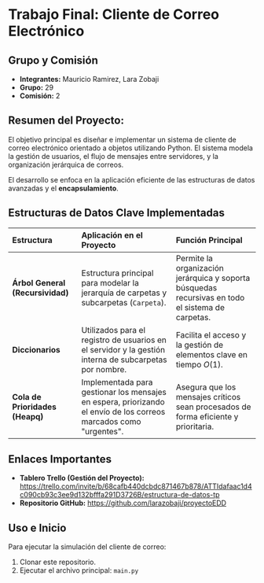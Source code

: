 # Trabajo Final: Cliente de Correo Electrónico

## Grupo y Comisión
* **Integrantes:** Mauricio Ramirez, Lara Zobaji
* **Grupo:** 29
* **Comisión:** 2

## Resumen del Proyecto:
El objetivo principal es diseñar e implementar un sistema de cliente de correo electrónico orientado a objetos utilizando Python. El sistema modela la gestión de usuarios, el flujo de mensajes entre servidores, y la organización jerárquica de correos.

El desarrollo se enfoca en la aplicación eficiente de las estructuras de datos avanzadas y el **encapsulamiento**.

## Estructuras de Datos Clave Implementadas

| Estructura | Aplicación en el Proyecto | Función Principal |
| :--- | :--- | :--- |
| **Árbol General (Recursividad)** | Estructura principal para modelar la jerarquía de carpetas y subcarpetas (`Carpeta`). | Permite la organización jerárquica y soporta búsquedas recursivas en todo el sistema de carpetas. |
| **Diccionarios** | Utilizados para el registro de usuarios en el servidor y la gestión interna de subcarpetas por nombre. | Facilita el acceso y la gestión de elementos clave en tiempo $O(1)$. |
| **Cola de Prioridades (Heapq)** | Implementada para gestionar los mensajes en espera, priorizando el envío de los correos marcados como "urgentes". | Asegura que los mensajes críticos sean procesados de forma eficiente y prioritaria. |


## Enlaces Importantes
* **Tablero Trello (Gestión del Proyecto):** https://trello.com/invite/b/68cafb440dcbdc871467b878/ATTIdafaac1d4c090cb93c3ee9d132bfffa291D3726B/estructura-de-datos-tp
* **Repositorio GitHub:** https://github.com/larazobaji/proyectoEDD

## Uso e Inicio
Para ejecutar la simulación del cliente de correo:

1.  Clonar este repositorio.
2.  Ejecutar el archivo principal: `main.py`
